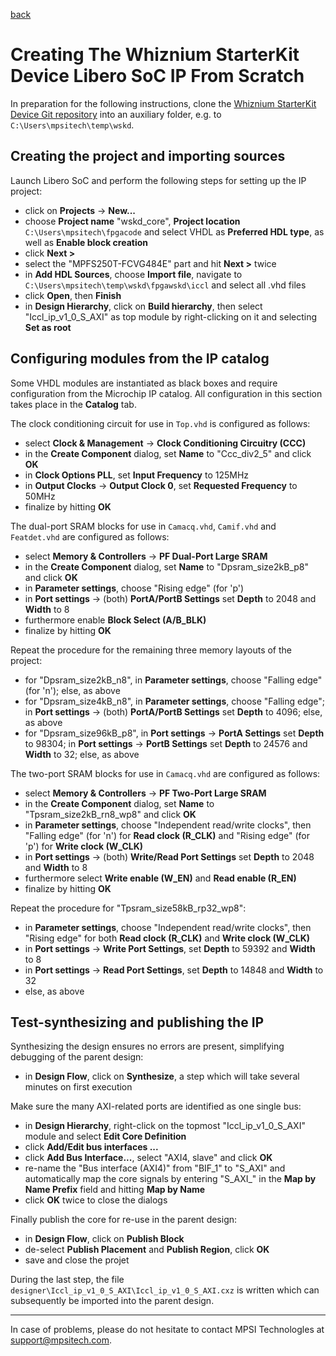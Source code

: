 [back](./README.md)

# Creating The Whiznium StarterKit Device Libero SoC IP From Scratch

In preparation for the following instructions, clone the [Whiznium StarterKit Device Git repository](https://github.com/mpsitech/wskd-Whiznium-StarterKit-Device) into an auxiliary folder, e.g. to ``C:\Users\mpsitech\temp\wskd``.

## Creating the project and importing sources

Launch Libero SoC and perform the following steps for setting up the IP project:

- click on __Projects__ -> __New...__
- choose __Project name__ "wskd_core", __Project location__ ``C:\Users\mpsitech\fpgacode`` and select VHDL as __Preferred HDL type__, as well as __Enable block creation__
- click __Next >__
- select the "MPFS250T-FCVG484E" part and hit __Next >__ twice
- in __Add HDL Sources__, choose __Import file__, navigate to ``C:\Users\mpsitech\temp\wskd\fpgawskd\iccl`` and select all .vhd files
- click __Open__, then __Finish__
- in __Design Hierarchy__, click on __Build hierarchy__, then select "Iccl_ip_v1_0_S_AXI" as top module by right-clicking on it and selecting __Set as root__

## Configuring modules from the IP catalog

Some VHDL modules are instantiated as black boxes and require configuration from the Microchip IP catalog. All configuration in this section takes place in the __Catalog__ tab.

The clock conditioning circuit for use in ``Top.vhd`` is configured as follows:

- select __Clock & Management__ -> __Clock Conditioning Circuitry (CCC)__
- in the __Create Component__ dialog, set __Name__  to "Ccc_div2_5" and click __OK__
- in __Clock Options PLL__, set __Input Frequency__ to 125MHz
- in __Output Clocks__ -> __Output Clock 0__, set __Requested Frequency__ to 50MHz
- finalize by hitting __OK__

The dual-port SRAM blocks for use in ``Camacq.vhd``, ``Camif.vhd`` and ``Featdet.vhd`` are configured as follows:

- select __Memory & Controllers__ -> __PF Dual-Port Large SRAM__
- in the __Create Component__ dialog, set __Name__  to "Dpsram_size2kB_p8" and click __OK__
- in __Parameter settings__, choose "Rising edge" (for 'p')
- in __Port settings__ -> (both) __PortA/PortB Settings__ set __Depth__ to 2048 and __Width__ to 8
- furthermore enable __Block Select (A/B_BLK)__
- finalize by hitting __OK__

Repeat the procedure for the remaining three memory layouts of the project:

- for "Dpsram_size2kB_n8", in __Parameter settings__, choose "Falling edge" (for 'n'); else, as above
- for "Dpsram_size4kB_n8", in __Parameter settings__, choose "Falling edge"; in __Port settings__ -> (both) __PortA/PortB Settings__ set __Depth__ to 4096; else, as above
- for "Dpsram_size96kB_p8", in __Port settings__ -> __PortA Settings__ set __Depth__ to 98304; in __Port settings__ -> __PortB Settings__ set __Depth__ to 24576 and __Width__ to 32; else, as above

The two-port SRAM blocks for use in ``Camacq.vhd`` are configured as follows:

- select __Memory & Controllers__ -> __PF Two-Port Large SRAM__
- in the __Create Component__ dialog, set __Name__  to "Tpsram_size2kB_rn8_wp8" and click __OK__
- in __Parameter settings__, choose "Independent read/write clocks", then "Falling edge" (for 'n') for __Read clock (R_CLK)__ and "Rising edge" (for 'p') for __Write clock (W_CLK)__
- in __Port settings__ -> (both) __Write/Read Port Settings__ set __Depth__ to 2048 and __Width__ to 8
- furthermore select  __Write enable (W_EN)__ and __Read enable (R_EN)__
- finalize by hitting __OK__

Repeat the procedure for "Tpsram_size58kB_rp32_wp8":

- in __Parameter settings__, choose "Independent read/write clocks", then "Rising edge" for both __Read clock (R_CLK)__ and __Write clock (W_CLK)__
- in __Port settings__ -> __Write Port Settings__, set __Depth__ to 59392 and __Width__ to 8
- in __Port settings__ -> __Read Port Settings__, set __Depth__ to 14848 and __Width__ to 32
- else, as above

## Test-synthesizing and publishing the IP

Synthesizing the design ensures no errors are present, simplifying debugging of the parent design:

- in __Design Flow__, click on __Synthesize__, a step which will take several minutes on first execution

Make sure the many AXI-related ports are identified as one single bus:

- in __Design Hierarchy__, right-click on the topmost "Iccl_ip_v1_0_S_AXI" module and select __Edit Core Definition__
- click __Add/Edit bus interfaces ...__
- click __Add Bus Interface...__, select "AXI4, slave" and click __OK__
- re-name the "Bus interface (AXI4)" from "BIF_1" to "S_AXI" and automatically map the core signals by entering "S_AXI_" in the __Map by Name Prefix__ field and hitting __Map by Name__
- click __OK__ twice to close the dialogs

Finally publish the core for re-use in the parent design:

- in __Design Flow__, click on __Publish Block__ 
- de-select __Publish Placement__ and __Publish Region__, click __OK__
- save and close the projet

During the last step, the file ``designer\Iccl_ip_v1_0_S_AXI\Iccl_ip_v1_0_S_AXI.cxz`` is written which can subsequently be imported into the parent design.

---

In case of problems, please do not hesitate to contact MPSI Technologles at [support@mpsitech.com](mailto:support@mpsitech.com).
